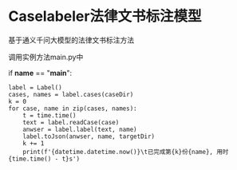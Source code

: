 # Caselabeler法律文书标注模型
基于通义千问大模型的法律文书标注方法

调用实例方法main.py中

if __name__ == "__main__":

    label = Label()
    cases, names = label.cases(caseDir)
    k = 0
    for case, name in zip(cases, names):
        t = time.time()
        text = label.readCase(case)
        anwser = label.label(text, name)
        label.toJson(anwser, name, targetDir)
        k += 1
        print(f'{datetime.datetime.now()}\t已完成第{k}份{name}, 用时{time.time() - t}s')
